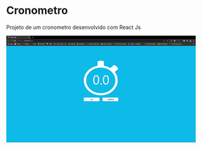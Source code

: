 # Cronometro
Projeto de um cronometro desenvolvido com React Js

![Img-Calculadora](imgs/cronometro.gif)
